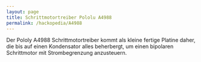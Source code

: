 ```yaml
---
layout: page
title: Schrittmotortreiber Pololu A4988
permalink: /hackopedia/A4988
---
```


Der Pololy A4988 Schrittmotortreiber kommt als kleine fertige Platine daher, die bis auf einen Kondensator alles beherbergt, um einen bipolaren Schrittmotor mit Strombegrenzung anzusteuern.
